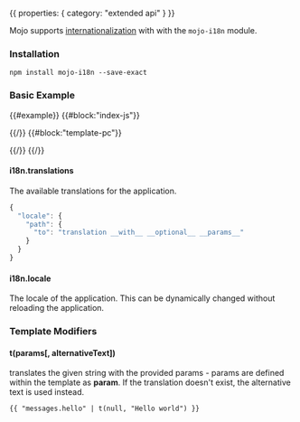 {{
  properties: {
    category: "extended api"
  }
}}


Mojo supports [internationalization](http://en.wikipedia.org/wiki/Internationalization_and_localization) with with the `mojo-i18n` module. 

### Installation

```
npm install mojo-i18n --save-exact
```

### Basic Example

{{#example}}
{{#block:"index-js"}}
<!--
var Application = require("mojo-application"),
paperclip       = require("mojo-paperclip"),
views           = require("mojo-views"),
i18n            = require("mojo-i18n");


var MyApplication = Application.extend({
  plugins: [
    views,
    paperclip,
    i18n
  ]
});

var app = new MyApplication();

app.i18n.setProperties({
  locale: "es-es",
  translations: {
    "es-es": {
      languages: {
        "en-us": "Inglés",
        "es-es": "español"
      },
      home: {
        welcome: "Bienvenidos a mi página impresionante!",
        goodToSeeYou: "Me alegro de verte de nuevo __name__.",
        translateTo: "traducir en __language__"
      }
    },
    "en-us": {
      languages: {
        "es-es": "Spanish",
        "en-us": "English"
      },
      home: {
        welcome: "Welcome to my awesome web page!",
        goodToSeeYou: "Good to see you again, __name__.",
        translateTo: "translate to __language__"
      }
    }
  }
});

var HelloView = views.Base.extend({
  paper: require("./template.pc")
});


preview.element.appendChild(new HelloView({ 
  name: "liam neeson",
  setLocale: function (locale) {
    this.application.i18n.set("locale", locale);
  }
}, app).render());
-->
{{/}}
{{#block:"template-pc"}}
<!--
<div style="font-family: 'Comic Sans MS', cursive, sans-serif; color: #FF00FF; background-image: url('http://www.geocities.ws/dopeycodes/backgrounds/stars-bb.gif'); background-color: #000;">
  <h2 style="font-family: 'Comic Sans MS', cursive, sans-serif;">{{ "home.welcome" | t}}</h2>
  <p>{{ "home.goodToSeeYou" | t({ name: name }) }}</p>

  <input 
    type="submit" 
    class="btn btn-default" 
    value="{{ 
      'home.translateTo' | t({ 
        language: "languages.en-us" | t
      })
    }}" data-bind="{{ onClick: setLocale('en-us') }}"></input> 


  <input 
    type="submit" 
    class="btn btn-default" 
    value="{{ 
      'home.translateTo' | t({ 
        language: "languages.es-es" | t
      })
    }}" data-bind="{{ onClick: setLocale('es-es') }}"></input>

</div>
-->
{{/}}
{{/}}

#### i18n.translations

The available translations for the application.

```javascript
{
  "locale": {
    "path": {
      "to": "translation __with__ __optional__ __params__"
    }
  }
}
```

#### i18n.locale

The locale of the application. This can be dynamically changed without reloading the application.

### Template Modifiers

#### t(params[, alternativeText])

translates the given string with the provided params - params are defined within the template as __param__. If the translation doesn't exist, the alternative text is used instead.

<!-- TODO - show real example here -->

```html
{{ "messages.hello" | t(null, "Hello world") }}
```

